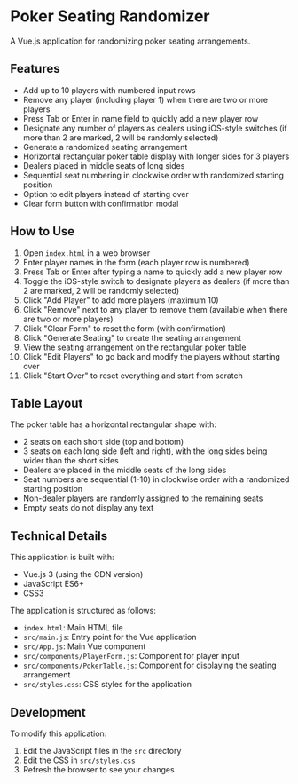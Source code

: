 # Poker Seating Randomizer

A Vue.js application for randomizing poker seating arrangements.

## Features

- Add up to 10 players with numbered input rows
- Remove any player (including player 1) when there are two or more players
- Press Tab or Enter in name field to quickly add a new player row
- Designate any number of players as dealers using iOS-style switches (if more than 2 are marked, 2 will be randomly selected)
- Generate a randomized seating arrangement
- Horizontal rectangular poker table display with longer sides for 3 players
- Dealers placed in middle seats of long sides
- Sequential seat numbering in clockwise order with randomized starting position
- Option to edit players instead of starting over
- Clear form button with confirmation modal

## How to Use

1. Open `index.html` in a web browser
2. Enter player names in the form (each player row is numbered)
3. Press Tab or Enter after typing a name to quickly add a new player row
4. Toggle the iOS-style switch to designate players as dealers (if more than 2 are marked, 2 will be randomly selected)
5. Click "Add Player" to add more players (maximum 10)
6. Click "Remove" next to any player to remove them (available when there are two or more players)
7. Click "Clear Form" to reset the form (with confirmation)
8. Click "Generate Seating" to create the seating arrangement
9. View the seating arrangement on the rectangular poker table
10. Click "Edit Players" to go back and modify the players without starting over
11. Click "Start Over" to reset everything and start from scratch

## Table Layout

The poker table has a horizontal rectangular shape with:
- 2 seats on each short side (top and bottom)
- 3 seats on each long side (left and right), with the long sides being wider than the short sides
- Dealers are placed in the middle seats of the long sides
- Seat numbers are sequential (1-10) in clockwise order with a randomized starting position
- Non-dealer players are randomly assigned to the remaining seats
- Empty seats do not display any text

## Technical Details

This application is built with:
- Vue.js 3 (using the CDN version)
- JavaScript ES6+
- CSS3

The application is structured as follows:
- `index.html`: Main HTML file
- `src/main.js`: Entry point for the Vue application
- `src/App.js`: Main Vue component
- `src/components/PlayerForm.js`: Component for player input
- `src/components/PokerTable.js`: Component for displaying the seating arrangement
- `src/styles.css`: CSS styles for the application

## Development

To modify this application:
1. Edit the JavaScript files in the `src` directory
2. Edit the CSS in `src/styles.css`
3. Refresh the browser to see your changes
